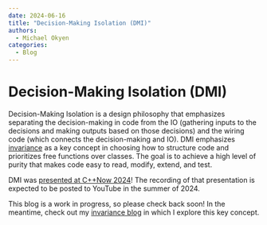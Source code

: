 ```yaml
---
date: 2024-06-16  
title: "Decision-Making Isolation (DMI)"
authors:
  - Michael Okyen
categories:
  - Blog
---
```


# Decision-Making Isolation (DMI)

Decision-Making Isolation is a design philosophy that emphasizes separating the decision-making in code from the IO (gathering inputs to the decisions and making outputs based on those decisions) and the wiring code (which connects the decision-making and IO). DMI emphasizes [invariance](dmi.md) as a key concept in choosing how to structure code and prioritizes free functions over classes. The goal is to achieve a high level of purity that makes code easy to read, modify, extend, and test.

DMI was [presented at C++Now 2024](https://schedule.cppnow.org/session/2024/developing-better-code-by-isolating-decisions/)! The recording of that presentation is expected to be posted to YouTube in the summer of 2024.

This blog is a work in progress, so please check back soon! In the meantime, check out my [invariance blog](dmi.md) in which I explore this key concept.
